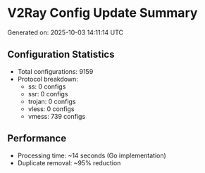 # V2Ray Config Update Summary
Generated on: 2025-10-03 14:11:14 UTC

## Configuration Statistics
- Total configurations: 9159
- Protocol breakdown:
  - ss: 0 configs
  - ssr: 0 configs
  - trojan: 0 configs
  - vless: 0 configs
  - vmess: 739 configs

## Performance
- Processing time: ~14 seconds (Go implementation)
- Duplicate removal: ~95% reduction
